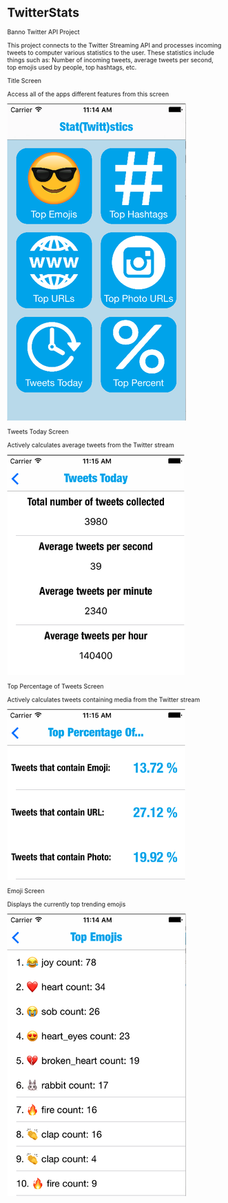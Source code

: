 # TwitterStats
Banno Twitter API Project

This project connects to the Twitter Streaming API and processes incoming tweets to computer various statistics to the user. These statistics include things such as: Number of incoming tweets, average tweets per second, top emojis used by people, top hashtags, etc.

Title Screen

Access all of the apps different features from this screen

![Alt text](/titleScreen.png?raw=true "Title Screen")

Tweets Today Screen

Actively calculates average tweets from the Twitter stream

![Alt text](/todayScreen.png?raw=true "Tweets Today Screen")

Top Percentage of Tweets Screen

Actively calculates tweets containing media from the Twitter stream

![Alt text](/percentageScreen.png?raw=true "Percentage Screen")

Emoji Screen

Displays the currently top trending emojis

![Alt text](/emojiScreen.png?raw=true "Emoji Screen")
